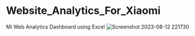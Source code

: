 # Website_Analytics_For_Xiaomi
Mi Web Analytics Dashboard using Excel
![Screenshot 2023-08-12 221730](https://github.com/SathwikBhat/Website_Analytics_For_Xiaomi/assets/141931631/321fc921-24bb-4f0a-9c34-c9420d2a9ca4)
